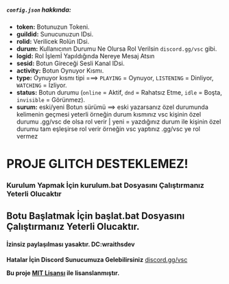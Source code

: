 ##### `config.json` hakkında:
- **token:** Botunuzun Tokeni.
- **guildid:** Sunucunuzun IDsi.
- **rolid:** Verilicek Rolün IDsi.
- **durum:** Kullanıcının Durumu Ne Olursa Rol Verilsin `discord.gg/vsc` gibi.
- **logid:** Rol İşlemİ Yapıldığında Nereye Mesaj Atsın
- **sesid:** Botun Gireceği Sesli Kanal IDsi.
- **activity:** Botun Oynuyor Kısmı.
- **type:** Oynuyor kısmı tipi ===> `PLAYING` = Oynuyor, `LISTENING` = Dinliyor, `WATCHING` = İzliyor.
- **status:** Botun durumu (`online` = Aktif, `dnd` = Rahatsız Etme, `idle` = Boşta, `invisible` = Görünmez).
- **surum:** eski/yeni Botun sürümü ==> eski yazarsanız özel durumunda kelimenin geçmesi yeterli örneğin durum kısmınız vsc kişinin özel durumu .gg/vsc de olsa rol verir | yeni = yazdığınız durum ile kişinin özel durumu tam eşleşirse rol verir örneğin vsc yaptınız .gg/vsc ye rol vermez

# PROJE GLITCH DESTEKLEMEZ!

### Kurulum Yapmak İçin kurulum.bat Dosyasını Çalıştırmanız Yeterli Olucaktır
## Botu Başlatmak İçin başlat.bat Dosyasını Çalıştırmanız Yeterli Olucaktır.
#### İzinsiz paylaşılması yasaktır. DC:wraithsdev

**Hatalar İçin Discord Sunucumuza Gelebilirsiniz**
[discord.gg/vsc](https://www.discord.gg/vsc)

**Bu proje [MIT Lisansı](https://github.com/hasbutcu/vsc-durum-rol/blob/main/LICENSE) ile lisanslanmıştır.**